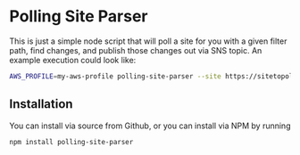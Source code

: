# Polling Site Parser

This is just a simple node script that will poll a site for you with a given filter path, find changes, and publish those changes out via SNS topic. An example execution could look like:

```bash
AWS_PROFILE=my-aws-profile polling-site-parser --site https://sitetopoll.com --filter ".item-card .title" --interval 1 --updateTopic arn:aws:sns:us-west-2:01234567890:site-updates
```

## Installation 

You can install via source from Github, or you can install via NPM by running
```bash
npm install polling-site-parser
```
